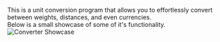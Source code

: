 This is a unit conversion program that allows you to effortlessly convert between weights, distances, and even currencies.  
Below is a small showcase of some of it's functionality.  
![Converter Showcase](https://github.com/MarkusJCollection/UnitConverter/assets/160068951/2d178a86-9155-449f-a2c4-3f2449d5fa2d)
